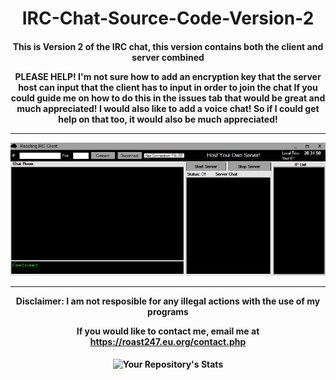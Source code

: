 <h1 align="center">IRC-Chat-Source-Code-Version-2</h1>
<h4 align="center">This is Version 2 of the IRC chat, this version contains both the client and server combined
  
  PLEASE HELP! I'm not sure how to add an encryption key that the server host can input that the client has to input in order to join the chat 
If you could guide me on how to do this in the issues tab that would be great and much appreciated!
I would also like to add a voice chat! So if I could get help on that too, it would also be much appreciated!
<hr>
<img src="https://raw.githubusercontent.com/roast247/IRC-Chat-Source-Code-Version-2/main/Roasting%20IRC.png">
<hr>
Disclaimer: I am not resposible for any illegal actions with the use of my programs

  If you would like to contact me, email me at https://roast247.eu.org/contact.php
</h4>

<h4 align="center">

  
  ![Your Repository's Stats](https://github-readme-stats.vercel.app/api?username=roast247&show_icons=true)


</h4>
